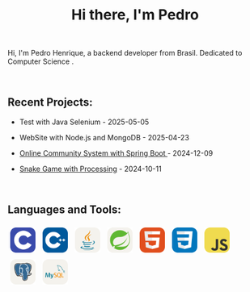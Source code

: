 <h1 align="center">Hi there, I'm <a target="_blank">Pedro</a> </h1>

<br />

Hi, I'm Pedro Henrique, a backend developer from Brasil. Dedicated to Computer Science .

<br />

## Recent Projects:

- <a> Test with Java Selenium </a> - 2025-05-05

- <a> WebSite with Node.js and MongoDB </a> - 2025-04-23

- <a href='https://github.com/Sousxs/POO' target='_blank'>Online Community System with Spring Boot </a> - 2024-12-09

- <a href='https://github.com/Sousxs/GAMES/tree/main/Snake' target='_blank'>Snake Game with Processing</a> - 2024-10-11
  

<br />

## Languages and Tools:

<p>
<img src="https://github.com/tandpfun/skill-icons/blob/main/icons/C.svg" height="50" style="vertical-align:down; margin:5px" alt="C">
<img src="https://github.com/tandpfun/skill-icons/blob/main/icons/CPP.svg" height="50" style="vertical-align:down; margin:5px" alt="C++">
<img src="https://github.com/tandpfun/skill-icons/blob/main/icons/Java-Light.svg" height="50" style="vertical-align:down; margin:5px" alt="Java">
<img src="https://github.com/tandpfun/skill-icons/blob/main/icons/Spring-Light.svg" height="50" style="vertical-align:down; margin:5px" alt="Spring">
<img src="https://github.com/tandpfun/skill-icons/blob/main/icons/HTML.svg" height="50" style="vertical-align:down; margin:5px" alt="HTML">
<img src="https://github.com/tandpfun/skill-icons/blob/main/icons/CSS.svg" height="50" style="vertical-align:down; margin:5px" alt="CSS">
<img src="https://github.com/tandpfun/skill-icons/blob/main/icons/JavaScript.svg" height="50" style="vertical-align:down; margin:5px" alt="JavaScript">
<img src="https://github.com/tandpfun/skill-icons/blob/main/icons/PostgreSQL-Light.svg" height="50" style="vertical-align:down; margin:5px" alt="PostgreSQL">
<img src="https://github.com/tandpfun/skill-icons/blob/main/icons/MySQL-Light.svg" height="50" style="vertical-align:down; margin:5px" alt="MySQL">
</p>

<br />




